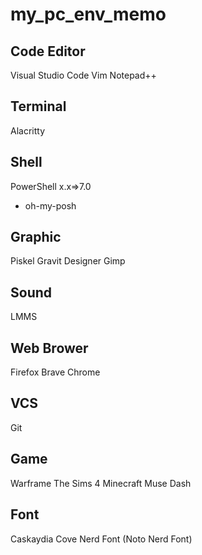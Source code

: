 # my_pc_env_memo

## Code Editor
Visual Studio Code
Vim
Notepad++

## Terminal
Alacritty

## Shell
PowerShell x.x=>7.0
- oh-my-posh

## Graphic
Piskel
Gravit Designer
Gimp

## Sound
LMMS

## Web Brower
Firefox
Brave
Chrome

## VCS
Git

## Game
Warframe
The Sims 4
Minecraft
Muse Dash

## Font
Caskaydia Cove Nerd Font
(Noto Nerd Font)

